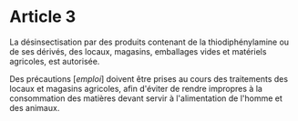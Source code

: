 # Article 3

La désinsectisation par des produits contenant de la thiodiphénylamine ou de ses dérivés, des locaux, magasins, emballages vides et matériels agricoles, est autorisée.

Des précautions [*emploi*] doivent être prises au cours des traitements des locaux et magasins agricoles, afin d'éviter de rendre impropres à la consommation des matières devant servir à l'alimentation de l'homme et des animaux.
